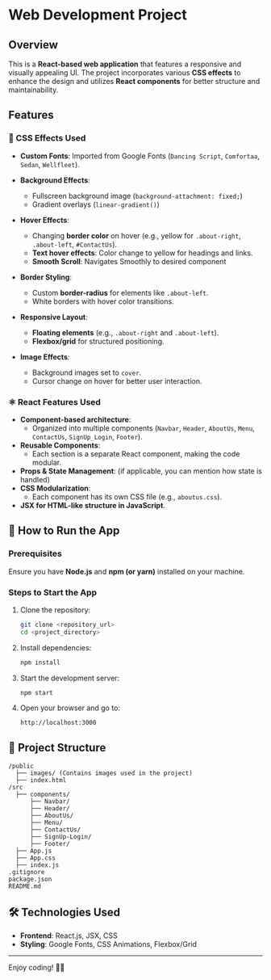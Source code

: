 # Web Development Project  

## Overview  
This is a **React-based web application** that features a responsive and visually appealing UI. The project incorporates various **CSS effects** to enhance the design and utilizes **React components** for better structure and maintainability.  

## Features  

### 🌟 CSS Effects Used  
- **Custom Fonts**: Imported from Google Fonts (`Dancing Script`, `Comfortaa`, `Sedan`, `Wellfleet`).  
- **Background Effects**:  
  - Fullscreen background image (`background-attachment: fixed;`)  
  - Gradient overlays (`linear-gradient()`)  
- **Hover Effects**:  
  - Changing **border color** on hover (e.g., yellow for `.about-right`, `.about-left`, `#ContactUs`).  
  - **Text hover effects**: Color change to yellow for headings and links.
  - **Smooth Scroll**: Navigates Smoothly to desired component

- **Border Styling**:  
  - Custom **border-radius** for elements like `.about-left`.  
  - White borders with hover color transitions.  
- **Responsive Layout**:  
  - **Floating elements** (e.g., `.about-right` and `.about-left`).  
  - **Flexbox/grid** for structured positioning.  
- **Image Effects**:  
  - Background images set to `cover`.  
  - Cursor change on hover for better user interaction.  

### ⚛️ React Features Used  
- **Component-based architecture**:  
  - Organized into multiple components (`Navbar`, `Header`, `AboutUs`, `Menu`, `ContactUs`, `SignUp_Login`, `Footer`).  
- **Reusable Components**:  
  - Each section is a separate React component, making the code modular.  
- **Props & State Management**: (if applicable, you can mention how state is handled)  
- **CSS Modularization**:  
  - Each component has its own CSS file (e.g., `aboutus.css`).  
- **JSX for HTML-like structure in JavaScript**.  

## 🚀 How to Run the App  

### Prerequisites  
Ensure you have **Node.js** and **npm (or yarn)** installed on your machine.  

### Steps to Start the App  
1. Clone the repository:  
   ```bash
   git clone <repository_url>
   cd <project_directory>
   ```
2. Install dependencies:  
   ```bash
   npm install
   ```
3. Start the development server:  
   ```bash
   npm start
   ```
4. Open your browser and go to:  
   ```
   http://localhost:3000
   ```

## 📂 Project Structure  
```
/public
  ├── images/ (Contains images used in the project)
  ├── index.html
/src
  ├── components/
      ├── Navbar/
      ├── Header/
      ├── AboutUs/
      ├── Menu/
      ├── ContactUs/
      ├── SignUp-Login/
      ├── Footer/
  ├── App.js
  ├── App.css
  ├── index.js
.gitignore
package.json
README.md
```

## 🛠️ Technologies Used  
- **Frontend**: React.js, JSX, CSS  
- **Styling**: Google Fonts, CSS Animations, Flexbox/Grid  

---

Enjoy coding! 🚀✨

